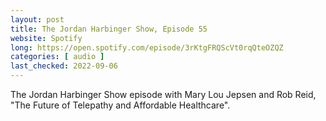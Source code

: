 ```yaml
---
layout: post
title: The Jordan Harbinger Show, Episode 55
website: Spotify
long: https://open.spotify.com/episode/3rKtgFRQScVt0rqQteOZQZ
categories: [ audio ]
last_checked: 2022-09-06
---
```

The Jordan Harbinger Show episode with Mary Lou Jepsen and Rob Reid,
"The Future of Telepathy and Affordable Healthcare".